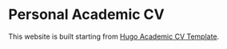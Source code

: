 # Personal Academic CV

This website is built starting from [Hugo Academic CV Template](https://github.com/HugoBlox/theme-academic-cv).